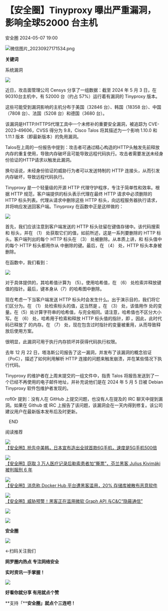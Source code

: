 #  【安全圈】Tinyproxy 曝出严重漏洞，影响全球52000 台主机   
 安全圈   2024-05-07 19:00  
  
![](https://mmbiz.qpic.cn/sz_mmbiz_png/aBHpjnrGylgOvEXHviaXu1fO2nLov9bZ055v7s8F6w1DD1I0bx2h3zaOx0Mibd5CngBwwj2nTeEbupw7xpBsx27Q/640?wx_fmt=png&from=appmsg "微信图片_20230927171534.png")  
  
  
**关键词**  
  
  
  
系统漏洞  
  
  
![](https://mmbiz.qpic.cn/sz_mmbiz_jpg/aBHpjnrGyliaDbbntRsEBEhQDSJ2Ptfu2fRicedLiaNyLqLJ8ibEoKrTN4jfzbuc3pDKhicy7ddhm3jnsk3jkibTeFkA/640?wx_fmt=jpeg&from=appmsg "")  
  
近日，攻击面管理公司 Censys 分享了一组数据：截至 2024 年 5 月 3 日，在90310台主机中，有 52000 台（约占 57%）运行着有漏洞的 Tinyproxy 版本。  
  
这些可能受到漏洞影响的主机分布于美国（32846 台）、韩国（18358 台）、中国（7808 台）、法国（5208 台）和德国（3680 台）。  
  
该漏洞是HTTP/HTTPS代理工具中一个未修补的重要安全漏洞，被追踪为 CVE-2023-49606，CVSS 得分为 9.8，Cisco Talos 将其描述为一个影响 1.10.0 和 1.11.1 版本（即最新版本）的免用漏洞。  
  
Talos在上周的一份报告中提到：攻击者可通过精心构造的HTTP头触发先前释放内存的重复使用，导致内存破坏且可能导致远程代码执行。攻击者需要发送未经身份验证的HTTP请求以触发此漏洞。  
  
换句话说，未经身份验证的威胁行为者可以发送特制的 HTTP 连接头，从而引发内存破坏，导致远程代码执行。  
  
Tinyproxy 是一个轻量级的开源 HTTP 代理守护程序，专注于简单性和效率。根据 HTTP 规范，客户端提供的标头表示代理在最终 HTTP 请求中必须删除的 HTTP 标头列表。代理从请求中删除这些 HTTP 标头，向远程服务器执行请求，并将响应发送回客户端。Tinyproxy 在函数中正是这样做的：  
  
![](https://mmbiz.qpic.cn/sz_mmbiz_jpg/aBHpjnrGyliaDbbntRsEBEhQDSJ2Ptfu2ufzjSibFKYQjcxckXIvEm7pHCRmnKJJ8lKlUHUTu3ib15fn8ia5UZ27Dg/640?wx_fmt=jpeg&from=appmsg "")  
  
首先，我们应该注意到客户端发送的 HTTP 标头驻留在键值存储中。该代码搜索 和 标头，并在 （1） 处获取它们的值，如前所述，这是一系列要删除的 HTTP 标头。客户端列出的每个 HTTP 标头在 （3） 处被删除。从本质上讲，和 标头值中的每个 HTTP 标头都用作从 中删除的键。最后，在 （4） 处，HTTP 标头本身被删除。  
  
在函数中，我们看到：  
  
![](https://mmbiz.qpic.cn/sz_mmbiz_jpg/aBHpjnrGyliaDbbntRsEBEhQDSJ2Ptfu2OYZ8HWAQpU3oLao3edBjajuuRMWH2cqibVcJXPntJC3Slts4tZ0s0tw/640?wx_fmt=jpeg&from=appmsg "")  
  
对于具体提供的，其哈希值计算为 （5）。使用哈希值，在 （6） 处检索并释放键值的指针。最后，键本身从（7）的哈希图中删除。  
  
现在考虑一下当客户端发送 HTTP 标头时会发生什么。出于演示目的，我们将它们区分为。在 （1） 处检索标头的值，这当然是 。在 （3） 处，该值用作 处的变量。在（5）处计算字符串的哈希值，与完全相同。请注意，哈希值也不区分大小写。在 （6） 处，哈希用于检索和释放 HTTP 标头值的指针，即 。因此，此时代码已释放了 的内存。在 （7） 处，现在包含过时指针的变量被重用，从而导致释放后使用方案。  
  
很明显，此漏洞可用于执行内存损坏并获得代码执行权限。  
  
去年 12 月 22 日，塔洛斯公司报告了这一漏洞，并发布了该漏洞的概念验证（PoC），描述了如何利用解析 HTTP 连接的问题来触发崩溃，并在某些情况下执行代码。  
  
Tinyproxy 的维护者在上周末提交的一组文件中，指责 Talos 将报告发送到了一个已经不再使用的电子邮件地址，并补充说他们是在 2024 年 5 月 5 日被 Debian Tinyproxy 软件包维护者发现的。  
  
rofl0r 提到：没有人在 GitHub 上提交问题，也没有人在提及的 IRC 聊天中提到漏洞。如果在 Github 或 IRC 上报告了该问题，该漏洞会在一天内得到修复。该公司建议用户在最新版本发布后及时更新。  
  
   END    
  
  
阅读推荐  
  
  
![](https://mmbiz.qpic.cn/sz_mmbiz_jpg/aBHpjnrGyliaueiafsTWJlE4F3oJeY3vaW8ickOJ3JDraL3YRrZciaoruIXcgcoc0ukx4BN6RPrGic1dMNicacMuePLg/640?wx_fmt=webp&from=appmsg "")  
[【安全圈】抢先中美韩，日本宣布造出全球首款6G手机，速度是5G手机500倍](http://mp.weixin.qq.com/s?__biz=MzIzMzE4NDU1OQ==&mid=2652059337&idx=1&sn=8b12aef95732fd851b526672b3d7c679&chksm=f36e1a89c419939f38f8564c723bcebc0e5b221cae74f7cf35dc28c439910410bb619c6e93c9&scene=21#wechat_redirect)  
  
  
  
![](https://mmbiz.qpic.cn/sz_mmbiz_jpg/aBHpjnrGyliaDbbntRsEBEhQDSJ2Ptfu2KibN2tyZps6LQTjeRUuqQReTWpP2nlWicwvnq4fhPS5D4AQwFTD0DUOA/640?wx_fmt=jpeg "")  
[【安全圈】窃取 3 万人医疗记录后勒索患者加“撕票”，芬兰黑客 Julius Kivimäki 被判服刑 6 年](http://mp.weixin.qq.com/s?__biz=MzIzMzE4NDU1OQ==&mid=2652059337&idx=2&sn=53e48250f5af3dc07b506c82b5f8b6ca&chksm=f36e1a89c419939fd2ac016458fc56936471ddf1f1bed7628daafd451622f85201c05ac30ee2&scene=21#wechat_redirect)  
  
  
  
![](https://mmbiz.qpic.cn/sz_mmbiz_jpg/aBHpjnrGyliaDbbntRsEBEhQDSJ2Ptfu2sv0iabLw9UQs7IhGWqESXAFRdNV0lUBIPX0dZlFNpX8dTW3kl0WtmPA/640?wx_fmt=jpeg "")  
[【安全圈】消息称 Docker Hub 平台遭黑客滥用，20% 存储库被散布恶意软件](http://mp.weixin.qq.com/s?__biz=MzIzMzE4NDU1OQ==&mid=2652059337&idx=3&sn=73d12f936f9ceccebbb1ebd79367c755&chksm=f36e1a89c419939f1851e31d50d7b04fc26af6b7af1da2cee3b0fb046606d9be4e9359115ccb&scene=21#wechat_redirect)  
  
  
  
![](https://mmbiz.qpic.cn/sz_mmbiz_jpg/aBHpjnrGyliaDbbntRsEBEhQDSJ2Ptfu2deH0ZjCLT2ZrsMetL1k0pRwK7iaOPpqEZwgERR6drMHw09JNibZo2ysQ/640?wx_fmt=jpeg "")  
[【安全圈】威胁预警！黑客正在滥用微软 Graph API 与C&C“隐蔽通信”](http://mp.weixin.qq.com/s?__biz=MzIzMzE4NDU1OQ==&mid=2652059337&idx=4&sn=622ff5428061d342545b8a982b5aba2f&chksm=f36e1a89c419939fe3d29b46a1061a3822aaa43238e0a1d811c746d4a5d120de63b66d2e3061&scene=21#wechat_redirect)  
  
  
  
  
  
  
![](https://mmbiz.qpic.cn/mmbiz_gif/aBHpjnrGylgeVsVlL5y1RPJfUdozNyCEft6M27yliapIdNjlcdMaZ4UR4XxnQprGlCg8NH2Hz5Oib5aPIOiaqUicDQ/640?wx_fmt=gif "")  
  
  
  
![](https://mmbiz.qpic.cn/mmbiz_png/aBHpjnrGylgeVsVlL5y1RPJfUdozNyCEDQIyPYpjfp0XDaaKjeaU6YdFae1iagIvFmFb4djeiahnUy2jBnxkMbaw/640?wx_fmt=png "")  
  
**安全圈**  
  
![](https://mmbiz.qpic.cn/mmbiz_gif/aBHpjnrGylgeVsVlL5y1RPJfUdozNyCEft6M27yliapIdNjlcdMaZ4UR4XxnQprGlCg8NH2Hz5Oib5aPIOiaqUicDQ/640?wx_fmt=gif "")  
  
  
←扫码关注我们  
  
**网罗圈内热点 专注网络安全**  
  
**实时资讯一手掌握！**  
  
  
![](https://mmbiz.qpic.cn/mmbiz_gif/aBHpjnrGylgeVsVlL5y1RPJfUdozNyCE3vpzhuku5s1qibibQjHnY68iciaIGB4zYw1Zbl05GQ3H4hadeLdBpQ9wEA/640?wx_fmt=gif "")  
  
**好看你就分享 有用就点个赞**  
  
**支持「****安全圈」就点个三连吧！**  
  
